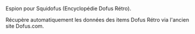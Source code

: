 Espion pour Squidofus (Encyclopédie Dofus Rétro).

Récupère automatiquement les données des items Dofus Rétro via l'ancien site Dofus.com.
